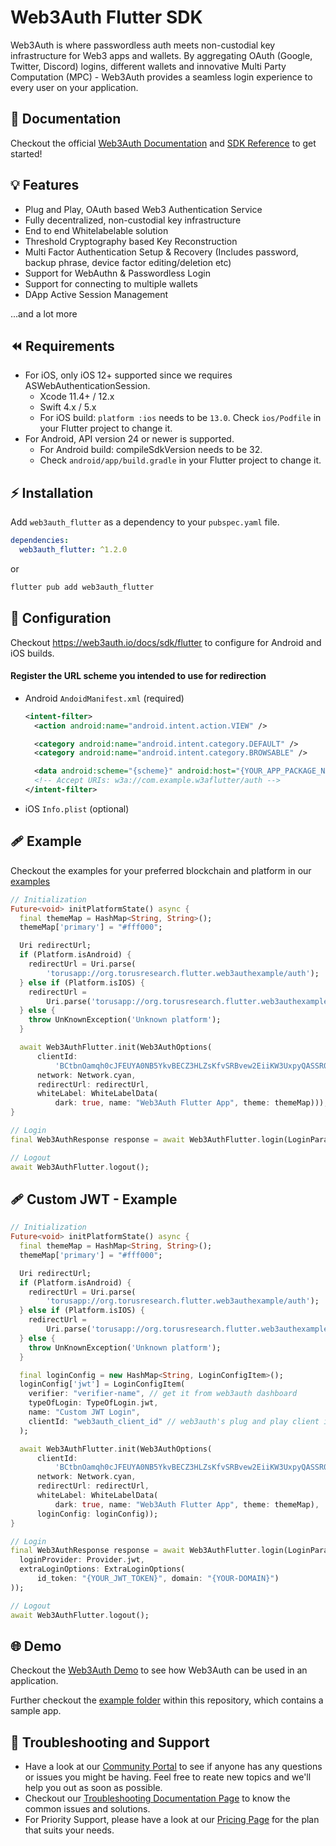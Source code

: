 # Web3Auth Flutter SDK

Web3Auth is where passwordless auth meets non-custodial key infrastructure for
Web3 apps and wallets. By aggregating OAuth (Google, Twitter, Discord) logins,
different wallets and innovative Multi Party Computation (MPC) - Web3Auth
provides a seamless login experience to every user on your application.

## 📖 Documentation

Checkout the official [Web3Auth Documentation](https://web3auth.io/docs) and
[SDK Reference](https://web3auth.io/docs/sdk/flutter/) to get started!

## 💡 Features

- Plug and Play, OAuth based Web3 Authentication Service
- Fully decentralized, non-custodial key infrastructure
- End to end Whitelabelable solution
- Threshold Cryptography based Key Reconstruction
- Multi Factor Authentication Setup & Recovery (Includes password, backup
  phrase, device factor editing/deletion etc)
- Support for WebAuthn & Passwordless Login
- Support for connecting to multiple wallets
- DApp Active Session Management

...and a lot more

## ⏪ Requirements

- For iOS, only iOS 12+ supported since we requires ASWebAuthenticationSession.
  - Xcode 11.4+ / 12.x
  - Swift 4.x / 5.x
  - For iOS build: `platform :ios` needs to be `13.0`. Check `ios/Podfile` in
    your Flutter project to change it.
- For Android, API version 24 or newer is supported.
  - For Android build: compileSdkVersion needs to be 32.
  - Check `android/app/build.gradle` in your Flutter project to change it.

## ⚡ Installation

Add `web3auth_flutter` as a dependency to your `pubspec.yaml` file.

```yml
dependencies:
  web3auth_flutter: ^1.2.0
```

or

```sh
flutter pub add web3auth_flutter
```

## 🌟 Configuration

Checkout https://web3auth.io/docs/sdk/flutter to configure for Android and iOS
builds.

#### Register the URL scheme you intended to use for redirection

- Android `AndoidManifest.xml` (required)

  ```xml
  <intent-filter>
    <action android:name="android.intent.action.VIEW" />

    <category android:name="android.intent.category.DEFAULT" />
    <category android:name="android.intent.category.BROWSABLE" />

    <data android:scheme="{scheme}" android:host="{YOUR_APP_PACKAGE_NAME}" android:path="/auth" />
    <!-- Accept URIs: w3a://com.example.w3aflutter/auth -->
  </intent-filter>
  ```

- iOS `Info.plist` (optional)

## 🩹 Example

Checkout the examples for your preferred blockchain and platform in our [examples](https://web3auth.io/docs/examples)

```dart
// Initialization
Future<void> initPlatformState() async {
  final themeMap = HashMap<String, String>();
  themeMap['primary'] = "#fff000";

  Uri redirectUrl;
  if (Platform.isAndroid) {
    redirectUrl = Uri.parse(
        'torusapp://org.torusresearch.flutter.web3authexample/auth');
  } else if (Platform.isIOS) {
    redirectUrl =
        Uri.parse('torusapp://org.torusresearch.flutter.web3authexample');
  } else {
    throw UnKnownException('Unknown platform');
  }

  await Web3AuthFlutter.init(Web3AuthOptions(
      clientId:
          'BCtbnOamqh0cJFEUYA0NB5YkvBECZ3HLZsKfvSRBvew2EiiKW3UxpyQASSR0artjQkiUOCHeZ_ZeygXpYpxZjOs',
      network: Network.cyan,
      redirectUrl: redirectUrl,
      whiteLabel: WhiteLabelData(
          dark: true, name: "Web3Auth Flutter App", theme: themeMap)));
}

// Login
final Web3AuthResponse response = await Web3AuthFlutter.login(LoginParams(loginProvider: Provider.google));

// Logout
await Web3AuthFlutter.logout();

```

## 🩹 Custom JWT - Example

```dart
// Initialization
Future<void> initPlatformState() async {
  final themeMap = HashMap<String, String>();
  themeMap['primary'] = "#fff000";

  Uri redirectUrl;
  if (Platform.isAndroid) {
    redirectUrl = Uri.parse(
        'torusapp://org.torusresearch.flutter.web3authexample/auth');
  } else if (Platform.isIOS) {
    redirectUrl =
        Uri.parse('torusapp://org.torusresearch.flutter.web3authexample');
  } else {
    throw UnKnownException('Unknown platform');
  }

  final loginConfig = new HashMap<String, LoginConfigItem>();
  loginConfig['jwt'] = LoginConfigItem(
    verifier: "verifier-name", // get it from web3auth dashboard
    typeOfLogin: TypeOfLogin.jwt,
    name: "Custom JWT Login",
    clientId: "web3auth_client_id" // web3auth's plug and play client id
  );

  await Web3AuthFlutter.init(Web3AuthOptions(
      clientId:
          'BCtbnOamqh0cJFEUYA0NB5YkvBECZ3HLZsKfvSRBvew2EiiKW3UxpyQASSR0artjQkiUOCHeZ_ZeygXpYpxZjOs',
      network: Network.cyan,
      redirectUrl: redirectUrl,
      whiteLabel: WhiteLabelData(
          dark: true, name: "Web3Auth Flutter App", theme: themeMap),
      loginConfig: loginConfig));
}

// Login
final Web3AuthResponse response = await Web3AuthFlutter.login(LoginParams(
  loginProvider: Provider.jwt,
  extraLoginOptions: ExtraLoginOptions(
      id_token: "{YOUR_JWT_TOKEN}", domain: "{YOUR-DOMAIN}")
));

// Logout
await Web3AuthFlutter.logout();

```

## 🌐 Demo

Checkout the [Web3Auth Demo](https://demo-app.web3auth.io/) to see how Web3Auth
can be used in an application.

Further checkout the
[example folder](https://github.com/Web3Auth/web3auth-flutter-sdk/tree/master/example)
within this repository, which contains a sample app.

## 💬 Troubleshooting and Support

- Have a look at our [Community Portal](https://community.web3auth.io/) to see if anyone has any questions or issues you might be having. Feel free to reate new topics and we'll help you out as soon as possible.
- Checkout our [Troubleshooting Documentation Page](https://web3auth.io/docs/troubleshooting) to know the common issues and solutions.
- For Priority Support, please have a look at our [Pricing Page](https://web3auth.io/pricing.html) for the plan that suits your needs.

